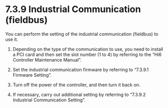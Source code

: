 ﻿# 7.3.9 Industrial Communication \(fieldbus\)

You can perform the setting of the industrial communication \(fieldbus\) to use it.

1.	Depending on the type of the communication to use, you need to install a PCI card and then set the slot number \(1 to 4\) by referring to the “Hi6 Controller Maintenance Manual”.

2.	Set the industrial communication firmware by referring to “7.3.9.1 Firmware Setting”.

3.	Turn off the power of the controller, and then turn it back on.

4.	If necessary, carry out additional setting by referring to “7.3.9.2 Industrial Communication Setting”.





